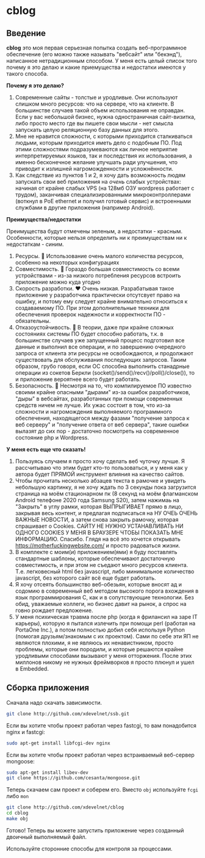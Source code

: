 # cblog

## Введение

**cblog** это моя первая серьезная попытка создать веб-программное обеспечение (его можно также называть "вебсайт" или "бекэнд"), написанное нетрадиционным способом. У меня есть целый список того почему я это делаю и какие приемущества и недостатки имеются у такого способа.

**Почему я это делаю?**

1. Современные сайты - толстые и уродливые. Они используют слишком много ресурсов: что на сервере, что на клиенте. В большинстве случаев такой объем использования не оправдан. Если у вас небольшой бизнес, нужна одностраничная сайт-визитка, либо просто место где вы пишете свои мысли - нет смысла запускать целую реляционную базу данных для этого.
2. Мне не нравится сложности, с которыми приходится сталкиваться людьми, которым приходится иметь дело с подобным ПО. Под этими сложностями подразумеваются как личное неприятие интерпретируемых языков, так и последствия их использования, а именно бесконечное желание улучшать ради улучшения, что приводит к излишней нагроможденности и усложнённости.
3. Как следствие из пунктов 1 и 2, я хочу дать возможность людям запускать свои веб приложения на _очень_ слабых устройствах: начиная от крайне слабых VPS (на 128мб ОЗУ wordpress работает с трудом), заканчивая специализированными микроконтроллерами (воткнул в PoE ethernet и получил готовый сервис) и встроенными службами в другие приложения (например Android).

**Преимущества/недостатки**

Преимущества будут отмечены зеленым, а недостатки - красным. Особенности, которые нельзя определить ни к преимуществам ни к недостаткам - синим.

1. Ресурсы. 💚 Использование очень малого количества ресурсов, особенно на некоторых конфигурациях
2. Совместимость. 💚 Гораздо большая совместимость со всеми устройствами - из-за низкого потребления ресурсов встроить приложение можно куда угодно
3. Скорость разработки. ❤️ Очень низкая. Разрабатывая такое приложение у разработчика практически отсутсвует право на ошибку, и потому ему следует крайне внимательно относиться к создаваемому ПО. При этом дополнительные техники для обеспечения проверок надежности и корректности ПО - обязательны.
4. Отказоустойчивость. 💙 В теории, даже при крайне сложных состояниях системы ПО будет способно работать, т.к. в большинстве случаев уже запущенный процесс подготовил все данные и выполнил все операции, и по завершению очередного запроса от клиента эти ресурсы не освобождаются, и продолжают существовать для обслуживания последующих запросов. Таким образом, грубо говоря, если ОС способна выполнить станадрные операции из сокетов Беркли (socket()/send()/recv()/poll()/close()), то и приложение вероятнее всего будет работать.
5. Безопасность. 💙 Несмотря на то, что компилируемое ПО известно своими крайне опасными "дырами" из-за ошибок разработчиков, "дыры" в вебсайтах, разработанных при помощи современных средств ничем не лучше. Их ужас состоит в том, что из-за сложности и нагромождения выполняемого программного обеспечения, находящегося между фазами "получение запроса к веб серверу" и "получение ответа от веб сервера", такие ошибки вылазят до сих пор - достаточно посмотреть на современное состояние php и Wordpress.

**У меня есть еще что сказать!**

1. Пользуясь случаем я просто хочу сделать веб чуточку лучше. Я рассчитываю что этим будет кто-то пользоваться, и у меня как у автора будет ПРЯМОЙ инструмент влияния на качество сайтов.
2. Чтобы прочитать несколько абзацев текста в рамочке и увидеть небольшую картинку, я не хочу ждать по 3 секунды пока загрузится страница на моём стационарном пк (8 секунд на моём флагманском Android телефоне 2020 года Samsung S20), затем нажимаь на "Закрыть" в углу рамки, которая ВЫПРЫГИВАЕТ прямо в лицо, закрывая весь контент, и предлагая подписаться на НУ ОЧЕЬ ОЧЕНЬ ВАЖНЫЕ НОВОСТИ, а затем снова закрыть рамочку, которая спрашивает о Cookies. САЙТУ НЕ НУЖНО УСТАНАВЛИВАТЬ НИ ОДНОГО COOKIES У МЕНЯ В БРАУЗЕРЕ ЧТОБЫ ПОКАЗАТЬ МНЕ ИНФОРМАЦИЮ. Спасибо. Глядя на всё это хочется открывать https://motherfuckingwebsite.com/ и просто радоваться жизни.
3. В комплекте с моим(и) приложением(ями) я буду поставлять стандартные шаблоны, которые обеспечивают достаточную совместимость, и при этом не съедают много ресурсов клиента. Т.е. легковесный html без javascript, либо минимальное количество javascript, без которого сайт всё еще будет работать.
4. Я хочу отсеять большинство веб-обезьян, которые вносят ад и содомию в современный веб методом высокого порога вхождения в язык программирования C, как и в сопутствующие технологии. Без обид, уважаемые коллеги, но бизнес давит на рынок, а спрос на говно рождает предложение.
5. У меня психическая травма после php (когда я фрилансил на заре IT карьеры), которую я пытался излечить при помощи perl (работая на PortaOne Inc.), а потом полностью добил себя используя Python (помогая друзьям/знакомым с их проектом). Сами по себе эти ЯП не являются плохими, я не являюсь их ненавистником, просто проблемы, которые они породили, и которые решаются крайне уродливыми способами вызывают у меня отторжения. После этих миллонов никому не нужных фреймворков я просто плюнул и ушел в Embedded.

## Сборка приложения

Сначала надо скачать зависимости.

```bash
git clone http://github.com/xdevelnet/ssb.git
```
Если вы хотите чтобы проект работал через fastcgi, то вам понадобится nginx и fastcgi:
```bash
sudo apt-get install libfcgi-dev nginx
```
Если вы хотите чтобы проект работал через встраиваемый веб-сервер mongoose:
```bash
sudo apt-get install libev-dev
git clone https://github.com/cesanta/mongoose.git
```

Теперь скачаем сам проект и соберем его. Вместо `obj` используйте `fcgi` либо `mon`
```bash
git clone http://github.com/xdevelnet/cblog
cd cblog
make obj
```

Готово! Теперь вы можете запустить приложение через созданный двоичный выполняемый файл.

Используйте сторонние способы для контроля за процессами. 
